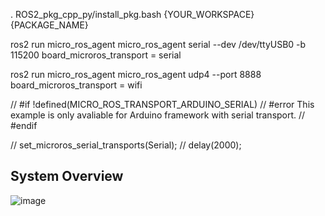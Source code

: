 . ROS2_pkg_cpp_py/install_pkg.bash {YOUR_WORKSPACE} {PACKAGE_NAME}
<!-- Serial Mode -->

ros2 run micro_ros_agent micro_ros_agent serial --dev /dev/ttyUSB0 -b 115200
board_microros_transport = serial
<!-- WIFI Mode -->

ros2 run micro_ros_agent micro_ros_agent udp4 --port 8888
board_microros_transport = wifi

// #if !defined(MICRO_ROS_TRANSPORT_ARDUINO_SERIAL)
// #error This example is only avaliable for Arduino framework with serial transport.
// #endif

// set_microros_serial_transports(Serial);
// delay(2000);

## System Overview

![image](https://github.com/tanakon-apit/FRA532EXAM_31_62/assets/113016544/13cde1c7-e85c-4291-8c45-0be18db5ed3a)
